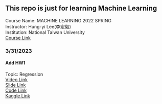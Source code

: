 ## This repo is just for learning Machine Learning  
Course Name: MACHINE LEARNING 2022 SPRING  
Instructor: Hung-yi Lee(李宏毅)  
Institution: National Taiwan University  
[Course Link](https://speech.ee.ntu.edu.tw/~hylee/ml/2022-spring.php)  

### 3/31/2023  
#### Add HW1  
Topic: Regression  
[Video Link](https://www.youtube.com/watch?v=cFIImk_yBTg)  
[Slide Link](https://speech.ee.ntu.edu.tw/~hylee/ml/ml2022-course-data/HW01.pdf)  
[Code Link](https://colab.research.google.com/drive/1FTcG6CE-HILnvFztEFKdauMlPKfQvm5Z#scrollTo=YdttVRkAfu2t)  
[Kaggle Link](https://www.kaggle.com/account/login?returnUrl=%2Ft%2Fa3ebd5b5542f0f55e828d4f00de8e59a)  
